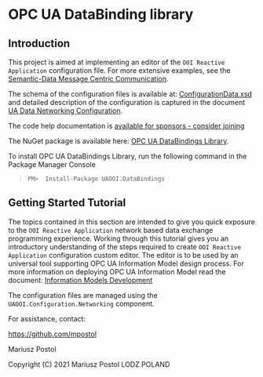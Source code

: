 # OPC UA DataBinding library

## Introduction

This project is aimed at implementing an editor of the `OOI Reactive Application` configuration file. For more extensive examples, see the [Semantic-Data Message Centric Communication](https://commsvr.gitbook.io/ooi/internet-of-things-iot-archetype/readme.messagecentriccommunication).

The schema of the configuration files is available at:  [ConfigurationData.xsd](../../Configuration/Networking/Serialization/ConfigurationData.xsd) and detailed description of the configuration is captured in the document [UA Data Networking Configuration](../../Configuration/Networking/README.MD#ua-data-networking-configuration).

The code help documentation is [available for sponsors - consider joining](https://github.commsvr.com/AboutPartnershipProgram.md.html)

The NuGet package is available here: [OPC UA DataBindings Library](https://www.nuget.org/packages/UAOOI.Configuration.DataBindings).

To install OPC UA DataBindings Library, run the following command in the  Package Manager Console

> `PM>  Install-Package UAOOI.DataBindings`

## Getting Started Tutorial

The topics contained in this section are intended to give you quick exposure to the `OOI Reactive Application` network based data exchange programming experience. Working through this tutorial gives you an introductory understanding of the steps required to create `OOI Reactive Application` configuration custom editor. The editor is to be used by an universal tool supporting OPC UA Information Model design process. For more information on deploying OPC UA Information Model read the document: [Information Models Development](../../SemanticData/InformationModelsDevelopment.md)

The configuration files are managed using the `UAOOI.Configuration.Networking` component.

For assistance, contact:

<https://github.com/mpostol>

Mariusz Postol

Copyright (C) 2021 Mariusz Postol LODZ POLAND
